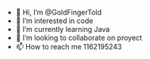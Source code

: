 - 👋 Hi, I’m @GoldFingerTold
- 👀 I’m interested in code
- 🌱 I’m currently learning Java
- 💞️ I’m looking to collaborate on proyect
- 📫 How to reach me 1162195243

<!---
GoldFingerTold/GoldFingerTold is a ✨ special ✨ repository because its `README.md` (this file) appears on your GitHub profile.
You can click the Preview link to take a look at your changes.
--->
